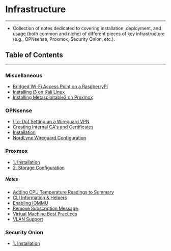 # Infrastructure
---
- Collection of notes dedicated to covering installation, deployment, and usage (both common and niche) of different pieces of key infrastructure (e.g., OPNsense, Proxmox, Security Onion, etc.).
## Table of Contents
---
### Miscellaneous
- [Bridged Wi-Fi Access Point on a RaspberryPi](./Miscellaneous/Bridged%20Wi-Fi%20Access%20Point%20on%20a%20RaspberryPi.md)
- [Installing i3 on Kali Linux](./Miscellaneous/Installing%20i3%20on%20Kali%20Linux.md)
- [Installing Metasploitable2 on Proxmox](./Miscellaneous/Installing%20Metasploitable2%20on%20Proxmox.md)
### OPNsense
- [(To-Do) Setting up a Wireguard VPN](./OPNsense/(To-Do)%20Setting%20up%20a%20Wireguard%20VPN.md)
- [Creating Internal CA's and Certificates](./OPNsense/Creating%20Internal%20CA's%20and%20Certificates.md)
- [Installation](./OPNsense/Installation.md)
- [NordLynx Wireguard Configuration](./OPNsense/NordLynx%20Wireguard%20Configuration.md)
### Proxmox
- [1. Installation](./Proxmox/1.%20Installation.md)
- [2. Storage Configuration](./Proxmox/2.%20Storage%20Configuration.md)
##### Notes
- [Adding CPU Temperature Readings to Summary](./Proxmox/Notes/Adding%20CPU%20Temperature%20Readings%20to%20Summary.md)
- [CLI Information & Helpers](./Proxmox/Notes/CLI%20Information%20&%20Helpers.md)
- [Enabling IOMMU](./Proxmox/Notes/Enabling%20IOMMU.md)
- [Remove Subscription Message](./Proxmox/Notes/Remove%20Subscription%20Message.md)
- [Virtual Machine Best Practices](./Proxmox/Notes/Virtual%20Machine%20Best%20Practices.md)
- [VLAN Support](./Proxmox/Notes/VLAN%20Support.md)
### Security Onion
- [1. Installation](./Security%20Onion/1.%20Installation.md)
